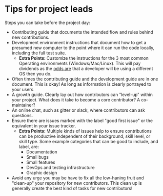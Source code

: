 # Tips for project leads

Steps you can take before the project day:

- Contributing guide that documents the intended flow and rules behind new contributions.
- Development environment instructions that document how to get a presumed new computer to the point where it can run the code locally, including the full test suite.
	+ **Extra Points**: Customize the instructions for the 3 most common Operating environments (Windows/Mac/Linux). This will pay dividends as the [odds are](https://insights.stackoverflow.com/survey/2019#technology-_-developers-primary-operating-systems) that a developer will be using a different OS then you do.
- Often times the contributing guide and the development guide are in one document. This is okay! As long as information is clearly portrayed to your users.
- A growth guide. Clearly lay out how contributors can "level-up" within your project. What does it take to become a core contributor? A co-maintainer?
- An online chat, such as gitter or slack, where contributors can ask questions.
- Ensure there are issues marked with the label "good first issue" or the equivalent in your issue tracker.
	+ **Extra Points**: Multiple kinds of issues help to ensure contributions can be productive independent of their background, skill level, or skill type.
                        Some example categories that can be good to include, and label, are:
		* Documentation
		* Small bugs
		* Small features
		* DevOps and testing infrastructure
		* Graphic design
- Avoid any urge you may be have to fix all the low-haning fruit and "clean-up" your repository for new contributors. This clean up is generally create the best kind of tasks for new contributors!
